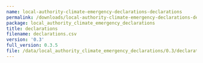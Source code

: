 ```yaml
---
name: local-authority-climate-emergency-declarations-declarations
permalink: /downloads/local-authority-climate-emergency-declarations-declarations/0_3
package: local_authority_climate_emergency_declarations
title: declarations
filename: declarations.csv
version: '0.3'
full_version: 0.3.5
file: /data/local_authority_climate_emergency_declarations/0.3/declarations.csv
---
```

